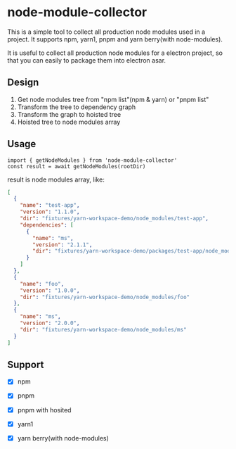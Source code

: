 # node-module-collector   

This is a simple tool to collect all production node modules used in a project. It supports npm, yarn1, pnpm and yarn berry(with node-modules).

It is useful to collect all production node modules for a electron project, so that you can easily to package them into electron asar.

## Design

1. Get node modules tree from "npm list"(npm & yarn) or "pnpm list"
2. Transform the tree to dependency graph
3. Transform the graph to hoisted tree
4. Hoisted tree to node modules array

## Usage

```shell
import { getNodeModules } from 'node-module-collector'
const result = await getNodeModules(rootDir)
```

result is node modules array, like:

```json
[
  {
    "name": "test-app",
    "version": "1.1.0",
    "dir": "fixtures/yarn-workspace-demo/node_modules/test-app",
    "dependencies": [
      {
        "name": "ms",
        "version": "2.1.1",
        "dir": "fixtures/yarn-workspace-demo/packages/test-app/node_modules/ms"
      }
    ]
  },
  {
    "name": "foo",
    "version": "1.0.0",
    "dir": "fixtures/yarn-workspace-demo/node_modules/foo"
  },
  {
    "name": "ms",
    "version": "2.0.0",
    "dir": "fixtures/yarn-workspace-demo/node_modules/ms"
  }
]
```

## Support

- [x] npm
- [x] pnpm
- [x] pnpm with hosited
- [x] yarn1
- [x] yarn berry(with node-modules)


